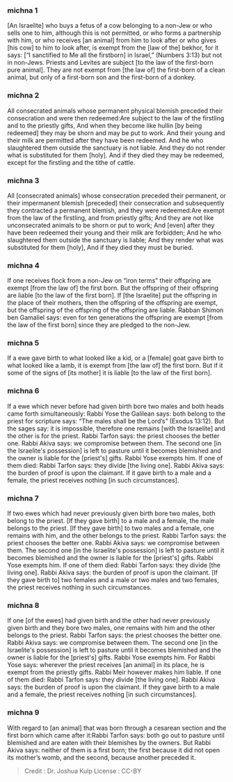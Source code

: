 
### michna 1
[An Israelite] who buys a fetus of a cow belonging to a non-Jew or who sells one to him, although this is not permitted, or who forms a partnership with him, or who receives [an animal] from him to look after or who gives [his cow] to him to look after, is exempt from the [law of the] bekhor, for it says: [“I sanctified to Me all the firstborn] in Israel,” (Numbers 3:13) but not in non-Jews. Priests and Levites are subject [to the law of the first-born pure animal]. They are not exempt from [the law of] the first-born of a clean animal, but only of a first-born son and the first-born of a donkey.

### michna 2
All consecrated animals whose permanent physical blemish preceded their consecration and were then redeemed:Are subject to the law of the firstling and to the priestly gifts, And when they become like hullin [by being redeemed] they may be shorn and may be put to work. And their young and their milk are permitted after they have been redeemed. And he who slaughtered them outside the sanctuary is not liable. And they do not render what is substituted for them [holy]. And if they died they may be redeemed, except for the firstling and the tithe of cattle.

### michna 3
All [consecrated animals] whose consecration preceded their permanent, or their impermanent blemish [preceded] their consecration and subsequently they contracted a permanent blemish, and they were redeemed:Are exempt from the law of the firstling, and from priestly gifts; And they are not like unconsecrated animals to be shorn or put to work; And [even] after they have been redeemed their young and their milk are forbidden; And he who slaughtered them outside the sanctuary is liable; And they render what was substituted for them [holy], And if they died they must be buried.

### michna 4
If one receives flock from a non-Jew on “iron terms” their offspring are exempt [from the law of] the first born. But the offspring of their offspring are liable [to the law of the first born]. If [the Israelite] put the offspring in the place of their mothers, then the offspring of the offspring are exempt, but the offspring of the offspring of the offspring are liable. Rabban Shimon ben Gamaliel says: even for ten generations the offspring are exempt [from the law of the first born] since they are pledged to the non-Jew.

### michna 5
If a ewe gave birth to what looked like a kid, or a [female] goat gave birth to what looked like a lamb, it is exempt from [the law of] the first born. But if it some of the signs of [its mother] it is liable [to the law of the first born].

### michna 6
If a ewe which never before had given birth bore two males and both heads came forth simultaneously: Rabbi Yose the Galilean says: both belong to the priest for scripture says: “The males shall be the Lord’s” (Exodus 13:12). But the sages say: it is impossible, therefore one remains [with the Israelite] and the other is for the priest. Rabbi Tarfon says: the priest chooses the better one. Rabbi Akiva says: we compromise between them. The second one [in the Israelite's possession] is left to pasture until it becomes blemished and the owner is liable for the [priest's] gifts. Rabbi Yose exempts him. If one of them died: Rabbi Tarfon says: they divide [the living one]. Rabbi Akiva says: the burden of proof is upon the claimant. If it gave birth to a male and a female, the priest receives nothing [in such circumstances].

### michna 7
If two ewes which had never previously given birth bore two males, both belong to the priest. [If they gave birth] to a male and a female, the male belongs to the priest. [If they gave birth] to two males and a female, one remains with him, and the other belongs to the priest. Rabbi Tarfon says: the priest chooses the better one. Rabbi Akiva says: we compromise between them. The second one [in the Israelite's possession] is left to pasture until it becomes blemished and the owner is liable for the [priest's] gifts. Rabbi Yose exempts him. If one of them died: Rabbi Tarfon says: they divide [the living one]. Rabbi Akiva says: the burden of proof is upon the claimant. [If they gave birth to] two females and a male or two males and two females, the priest receives nothing in such circumstances.

### michna 8
If one [of the ewes] had given birth and the other had never previously given birth and they bore two males, one remains with him and the other belongs to the priest. Rabbi Tarfon says: the priest chooses the better one. Rabbi Akiva says: we compromise between them. The second one [in the Israelite's possession] is left to pasture until it becomes blemished and the owner is liable for the [priest's] gifts. Rabbi Yose exempts him. For Rabbi Yose says: wherever the priest receives [an animal] in its place, he is exempt from the priestly gifts. Rabbi Meir however makes him liable. If one of them died: Rabbi Tarfon says: they divide [the living one]. Rabbi Akiva says: the burden of proof is upon the claimant. If they gave birth to a male and a female, the priest receives nothing [in such circumstances].

### michna 9
With regard to [an animal] that was born through a cesarean section and the first born which came after it:Rabbi Tarfon says: both go out to pasture until blemished and are eaten with their blemishes by the owners. But Rabbi Akiva says: neither of them is a first born; the first because it did not open its mother’s womb, and the second, because another preceded it.

>Credit : Dr. Joshua Kulp
>License : CC-BY